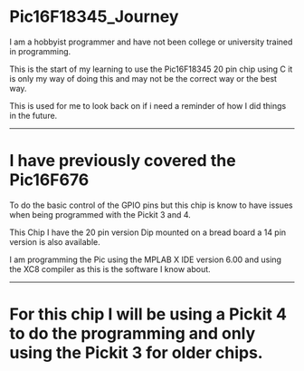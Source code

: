 # Pic16F18345_Journey

I am a hobbyist programmer and have not been college or university trained in programming.

This is the start of my learning to use the Pic16F18345 20 pin chip using C it is only my way of doing this and may not be the correct way or the best way.
 
This is used for me to look back on if i need a reminder of how I did things in the future.

---------------
# I have previously covered the Pic16F676

To do the basic control of the GPIO pins but this chip is know to have issues when being programmed with the Pickit 3 and 4.

This Chip I have the 20 pin version Dip mounted on a bread board a 14 pin version is also available.

I am programming the Pic using the MPLAB X IDE version 6.00 and using the XC8 compiler as this is the software I know about.

---------------
# For this chip I will be using a Pickit 4 to do the programming and only using the Pickit 3 for older chips.
